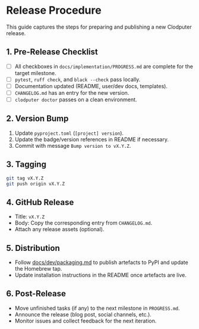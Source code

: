 # Release Procedure

This guide captures the steps for preparing and publishing a new Clodputer release.

## 1. Pre-Release Checklist

- [ ] All checkboxes in `docs/implementation/PROGRESS.md` are complete for the target milestone.
- [ ] `pytest`, `ruff check`, and `black --check` pass locally.
- [ ] Documentation updated (README, user/dev docs, templates).
- [ ] `CHANGELOG.md` has an entry for the new version.
- [ ] `clodputer doctor` passes on a clean environment.

## 2. Version Bump

1. Update `pyproject.toml` (`[project] version`).
2. Update the badge/version references in README if necessary.
3. Commit with message `Bump version to vX.Y.Z`.

## 3. Tagging

```bash
git tag vX.Y.Z
git push origin vX.Y.Z
```

## 4. GitHub Release

- Title: `vX.Y.Z`
- Body: Copy the corresponding entry from `CHANGELOG.md`.
- Attach any release assets (optional).

## 5. Distribution

- Follow [docs/dev/packaging.md](packaging.md) to publish artefacts to PyPI and update the Homebrew tap.
- Update installation instructions in the README once artefacts are live.

## 6. Post-Release

- Move unfinished tasks (if any) to the next milestone in `PROGRESS.md`.
- Announce the release (blog post, social channels, etc.).
- Monitor issues and collect feedback for the next iteration.
